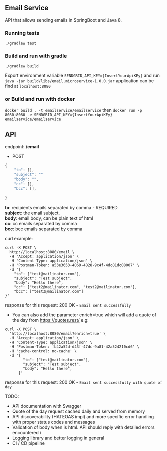 ## Email Service
API that allows sending emails in SpringBoot and Java 8. 

### Running tests
`./gradlew test`
### Build and run with gradle
`./gradlew build`

Export environment variable `SENDGRID_API_KEY={InsertYourApiKEy}` 
and run `java -jar build/libs/email.microservice-1.0.0.jar`
application can be find at `localhost:8080`
 
### or Build and run with docker
`docker build . -t emailservice/emailservice`
then 
`docker run -p 8080:8080 -e SENDGRID_API_KEY={InsertYourApiKEy} emailservice/emailservice`

## API 
endpoint: __/email__ 

- POST
```js
{
    "to": [],
    "subject": ""
    "body": "",
    "cc": [],
    "bcc": [],
    
}
```
__to__: recipients emails separated by comma - REQUIRED. <br />
__subject__: the email subject. <br />
__body__: email body, can be plain text of html <br />
__cc__: cc emails separated by comma <br />
__bcc__: bcc emails separated by comma <br />

curl example:
```
curl -X POST \
  http://localhost:8080/email \
  -H 'Accept: application/json' \
  -H 'Content-Type: application/json' \
  -H 'Postman-Token: a53e3653-4069-4828-9c4f-4dc81dc08007' \
  -d '{
    "to": ["test@mailinator.com"],
    "subject": "Test subject",
    "body": "Hello there",
    "cc": ["test2@mailinator.com", "test2@mailinator.com"],
    "bcc": ["test3@mailinator.com"]
}'
```
response for this request: 200 OK - `Email sent successfully`

- You can also add the parameter enrich=true
which will add a quote of the day from https://quotes.rest/
e.g:
```
curl -X POST \
  'http://localhost:8080/email?enrich=true' \
  -H 'Accept: application/json' \
  -H 'Content-Type: application/json' \
  -H 'Postman-Token: fb42a52d-d43f-47dc-9a81-42a524210cd6' \
  -H 'cache-control: no-cache' \
  -d '{
        "to": ["test@mailinator.com"],
        "subject": "Test subject",
        "body": "Hello there",
      }'
``` 
response for this request: 200 OK - `Email sent successfully with quote of day` 

TODO:
- API documentation with Swagger
- Quote of the day request cached daily and served from memory
- API discoverability (HATEOAS impl) and more specific error handling with proper status codes and messages
- Validation of body when is html. API should reply with detailed errors encountered i
- Logging library and better logging in general
- CI / CD pipeline

